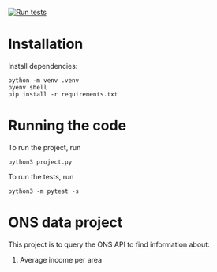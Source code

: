 [![Run tests](https://github.com/goofballLogic/ONS-project/actions/workflows/python-package.yml/badge.svg)](https://github.com/goofballLogic/ONS-project/actions/workflows/python-package.yml)

# Installation

Install dependencies:
```
python -m venv .venv
pyenv shell
pip install -r requirements.txt
```

# Running the code

To run the project, run 
```
python3 project.py
```

To run the tests, run
```
python3 -m pytest -s
```

# ONS data project

This project is to query the ONS API to find information about:
1. Average income per area

